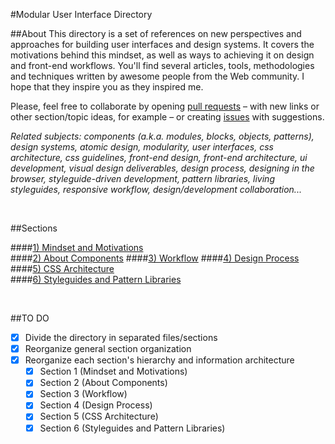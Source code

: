#Modular User Interface Directory

##About
This directory is a set of references on new perspectives and approaches for building user interfaces and design systems. It covers the motivations behind this mindset, as well as ways to achieving it on design and front-end workflows. You'll find several articles, tools, methodologies and techniques written by awesome people from the Web community. I hope that they inspire you as they inspired me.

Please, feel free to collaborate by opening [pull requests](https://github.com/tfvictorino/modular-ui-directory/pulls) – with new links or other section/topic ideas, for example – or creating [issues](https://github.com/tfvictorino/modular-ui-directory/issues) with suggestions.

*Related subjects: components (a.k.a. modules, blocks, objects, patterns), design systems, atomic design, modularity, user interfaces, css architecture, css guidelines, front-end design, front-end architecture, ui development, visual design deliverables, design process, designing in the browser, styleguide-driven development, pattern libraries, living styleguides, responsive workflow, design/development collaboration...*

<br/>

##Sections

####[1) Mindset and Motivations](mindset-and-motivations.md)  
####[2) About Components](about-components.md)
####[3) Workflow](workflow.md)
####[4) Design Process](design-process.md)  
####[5) CSS Architecture](css-architecture.md)  
####[6) Styleguides and Pattern Libraries](styleguides-and-pattern-libraries.md)  

<br/>

##TO DO
- [x] Divide the directory in separated files/sections
- [x] Reorganize general section organization
- [x] Reorganize each section's hierarchy and information architecture
  - [x] Section 1 (Mindset and Motivations)
  - [x] Section 2 (About Components)
  - [x] Section 3 (Workflow)
  - [x] Section 4 (Design Process)
  - [x] Section 5 (CSS Architecture)
  - [x] Section 6 (Styleguides and Pattern Libraries)
